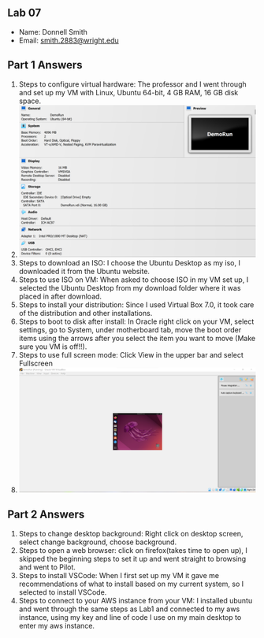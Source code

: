 ## Lab 07

- Name: Donnell Smith
- Email: smith.2883@wright.edu

## Part 1 Answers

1. Steps to configure virtual hardware: The professor and I went through and set up my VM with Linux, Ubuntu 64-bit, 4 GB RAM, 16 GB disk space.
2. ![Screenshot of VM settings](https://github.com/donnellsmithaf/CEG-2350-LABS/blob/6c5c18f195af6e99a0f8455afb800369ab617c56/Lab07/First%202022-10-20.png)
3. Steps to download an ISO: I choose the Ubuntu Desktop as my iso, I downloaded it from the Ubuntu website. 
4. Steps to use ISO on VM: When asked to choose ISO in my VM set up, I selected the Ubuntu Desktop from my download folder where it was placed in after download.
5. Steps to install your distribution: Since I used Virtual Box 7.0, it took care of the distribution and other installations.
6. Steps to boot to disk after install: In Oracle right click on your VM, select settings, go to System, under motherboard tab, move the boot order items using the arrows after you select the item you want to move (Make sure you VM is off!!).
7. Steps to use full screen mode: Click View in the upper bar and select Fullscreen
8. ![Screenshot of VM running](https://github.com/donnellsmithaf/CEG-2350-LABS/blob/c4631f2f87ed1e8b52f5001ee4e66cf53d8e187b/Lab07/Second%202022-10-20.png)

## Part 2 Answers

1. Steps to change desktop background: Right click on desktop screen, select change background, choose background.
2. Steps to open a web browser: click on firefox(takes time to open up), I skipped the beginning steps to set it up and went straight to browsing and went to Pilot.
3. Steps to install VSCode: When I first set up my VM it gave me recommendations of what to install based on my current system, so I selected to install VSCode.
4. Steps to connect to your AWS instance from your VM: I installed ubuntu and went through the same steps as Lab1 and connected to my aws instance, using my key and line of code I use on my main desktop to enter my aws instance.  
